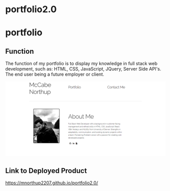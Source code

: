 # portfolio2.0

# portfolio

## Function 
The function of my portfolio is to display my knowledge in  full stack web development, such as: HTML, CSS, JavaScript, JQuery, Server Side API's. The end user being a future employer or client.   

![image](images/readme.png)

## Link to Deployed Product
https://mnorthup2207.github.io/portfolio2.0/